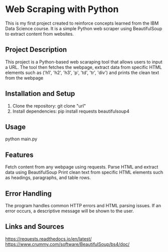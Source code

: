 # Web Scraping with Python 
  This is my first project created to reinforce concepts learned from the IBM Data Science course. It is a simple Python web scraper using     BeautifulSoup to extract content from websites.

## Project Description 
  This project is a Python-based web scaraping tool that allows users to input a URL. The tool then fetches the webpage, extract data from     specific HTML elements such as ('h1', 'h2', 'h3', 'p', 'td', 'tr', 'div') and prints the clean text from the webpage

## Installation and Setup
  1. Clone the repository:
     git clone "url"
  2. Install dependencies:
     pip install requests beautifulsoup4

## Usage
  python main.py

## Features
  Fetch content from any webpage using requests.
  Parse HTML and extract data using BeautifulSoup
  Print clean text from specific HTML elements such as headings, paragraphs, and table rows.

## Error Handling
  The program handles common HTTP errors and HTML parsing issues. If an error occurs, a descriptive message will be shown to the user.

## Links and Sources
  https://requests.readthedocs.io/en/latest/ 
  https://www.crummy.com/software/BeautifulSoup/bs4/doc/
  
